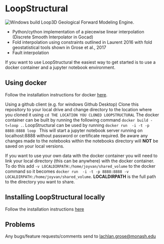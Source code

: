 # LoopStructural
![Windows build](https://github.com/Loop3D/LoopStructural/workflows/Windows%20build/badge.svg)
Loop3D Geological Forward Modeling Engine.

* Python/cython implementation of a piecewise linear interpolation (Discrete Smooth Interpolator in Gocad) 
* Fold interpolation using constraints outlined in Laurent 2016 with fold geostatistical tools shown in Grose et al., 2017
* Fault interpolation 

If you want to use LoopStructural the easiest way to get started is to use a docker container and a jupyter notebook environment.  

## Using docker
Follow the installation instructions for docker [here](https://docs.docker.com/install/).

Using a github client (e.g. for windows Github Desktop) Clone this repository to your local drive and change directory to the location where you cloned it using `cd THE LOCATION YOU CLONED LOOPSTRUCTURAL`
The docker container can be built by running the following command `docker build -t=loop .`.
LoopStructural can be used by running  `docker run  -i -t -p 8888:8888 loop ` This will start a jupyter notebook server running on localhost:8888 without password or certificate required. Be aware any changes made to the notebooks within the notebooks directory will **NOT** be saved on your local versions.

If you want to use your own data with the docker container you will need to link your local directory (this can be anywhere) with the docker container. To do this add `-v LOCALDIRPATH:/home/joyvan/shared_volume` to the docker command so it becomes `docker run  -i -t -p 8888:8888 -v LOCALDIRPATH:/home/joyvan/shared_volume`. **LOCALDIRPATH** is the full path to the directory you want to share.

## Installing LoopStructural locally
Follow the installation instructions [here](https://github.com/Loop3D/LoopStructural/blob/master/docs/source/installation.rst) 

## Problems
Any bugs/feature requests/comments send to lachlan.grose@monash.edu
